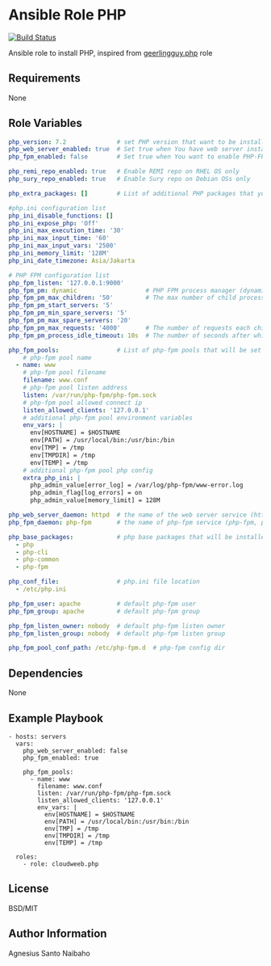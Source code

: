 Ansible Role PHP
=========

[![Build Status](https://travis-ci.com/cloudweeb/cloudweeb.php.svg?branch=master)](https://travis-ci.com/cloudweeb/cloudweeb.php)

Ansible role to install PHP, inspired from [geerlingguy.php](https://github.com/geerlingguy/ansible-role-php) role

Requirements
------------

None

Role Variables
--------------

```YAML
php_version: 7.2              # set PHP version that want to be installed, by default it is not set
php_web_server_enabled: true  # Set true when You have web server installed on server
php_fpm_enabled: false        # Set true when You want to enable PHP-FPM

php_remi_repo_enabled: true   # Enable REMI repo on RHEL OS only
php_sury_repo_enabled: true   # Enable Sury repo on Debian OSs only

php_extra_packages: []        # List of additional PHP packages that you want to install

#php.ini configuration list
php_ini_disable_functions: []
php_ini_expose_php: 'Off'
php_ini_max_execution_time: '30'
php_ini_max_input_time: '60'
php_ini_max_input_vars: '2500'
php_ini_memory_limit: '128M'
php_ini_date_timezone: Asia/Jakarta

# PHP FPM configuration list
php_fpm_listen: '127.0.0.1:9000'
php_fpm_pm: dynamic                   # PHP FPM process manager (dynamic, static, ondemand)
php_fpm_pm_max_children: '50'         # The max number of child processes to be created
php_fpm_pm_start_servers: '5'
php_fpm_pm_min_spare_servers: '5'
php_fpm_pm_max_spare_servers: '20'
php_fpm_pm_max_requests: '4000'       # The number of requests each child process should execute before respawning
php_fpm_pm_process_idle_timeout: 10s  # The number of seconds after which an idle process will be killed

php_fpm_pools:                # List of php-fpm pools that will be set
    # php-fpm pool name
  - name: www
    # php-fpm pool filename
    filename: www.conf
    # php-fpm pool listen address
    listen: /var/run/php-fpm/php-fpm.sock
    # php-fpm pool allowed connect ip
    listen_allowed_clients: '127.0.0.1'
    # additional php-fpm pool environment variables
    env_vars: |
      env[HOSTNAME] = $HOSTNAME
      env[PATH] = /usr/local/bin:/usr/bin:/bin
      env[TMP] = /tmp
      env[TMPDIR] = /tmp
      env[TEMP] = /tmp
    # additional php-fpm pool php config
    extra_php_ini: |
      php_admin_value[error_log] = /var/log/php-fpm/www-error.log
      php_admin_flag[log_errors] = on
      php_admin_value[memory_limit] = 128M

php_web_server_daemon: httpd  # the name of the web server service (httpd, apache2 or nginx)
php_fpm_daemon: php-fpm       # the name of php-fpm service (php-fpm, php7.2-fpm, php5.6-fpm, etc)

php_base_packages:            # php base packages that will be installed
  - php
  - php-cli
  - php-common
  - php-fpm

php_conf_file:                # php.ini file location
  - /etc/php.ini

php_fpm_user: apache          # default php-fpm user
php_fpm_group: apache         # default php-fpm group

php_fpm_listen_owner: nobody  # default php-fpm listen owner
php_fpm_listen_group: nobody  # default php-fpm listen group

php_fpm_pool_conf_path: /etc/php-fpm.d  # php-fpm config dir
```

Dependencies
------------

None

Example Playbook
----------------

    - hosts: servers
      vars:
        php_web_server_enabled: false
        php_fpm_enabled: true

        php_fpm_pools:
          - name: www
            filename: www.conf
            listen: /var/run/php-fpm/php-fpm.sock
            listen_allowed_clients: '127.0.0.1'
            env_vars: |
              env[HOSTNAME] = $HOSTNAME
              env[PATH] = /usr/local/bin:/usr/bin:/bin
              env[TMP] = /tmp
              env[TMPDIR] = /tmp
              env[TEMP] = /tmp

      roles:
        - role: cloudweeb.php

License
-------

BSD/MIT

Author Information
------------------

Agnesius Santo Naibaho
